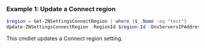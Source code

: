 ### Example 1: Update a Connect region
```powershell
$region = Get-ZNSettingsConnectRegion | where {$_.Name -eq "test"}
Update-ZNSettingsConnectRegion -RegionId $region.Id -DnsServersIPAddressList $region.DnsServersIPAddressList -IPAddress $region.IPAddress -DnsSuffixesList @("test.local") -Name $region.Name

```

This cmdlet updates a Connect region setting.
